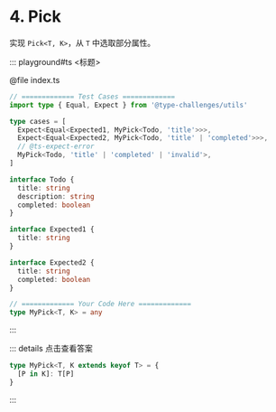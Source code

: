 # 4. Pick

实现 `Pick<T, K>`，从 `T` 中选取部分属性。

::: playground#ts <标题>

@file index.ts

```ts
// ============= Test Cases =============
import type { Equal, Expect } from '@type-challenges/utils'

type cases = [
  Expect<Equal<Expected1, MyPick<Todo, 'title'>>>,
  Expect<Equal<Expected2, MyPick<Todo, 'title' | 'completed'>>>,
  // @ts-expect-error
  MyPick<Todo, 'title' | 'completed' | 'invalid'>,
]

interface Todo {
  title: string
  description: string
  completed: boolean
}

interface Expected1 {
  title: string
}

interface Expected2 {
  title: string
  completed: boolean
}

// ============= Your Code Here =============
type MyPick<T, K> = any
```

:::

::: details 点击查看答案

```ts
type MyPick<T, K extends keyof T> = {
  [P in K]: T[P]
}
```

:::
